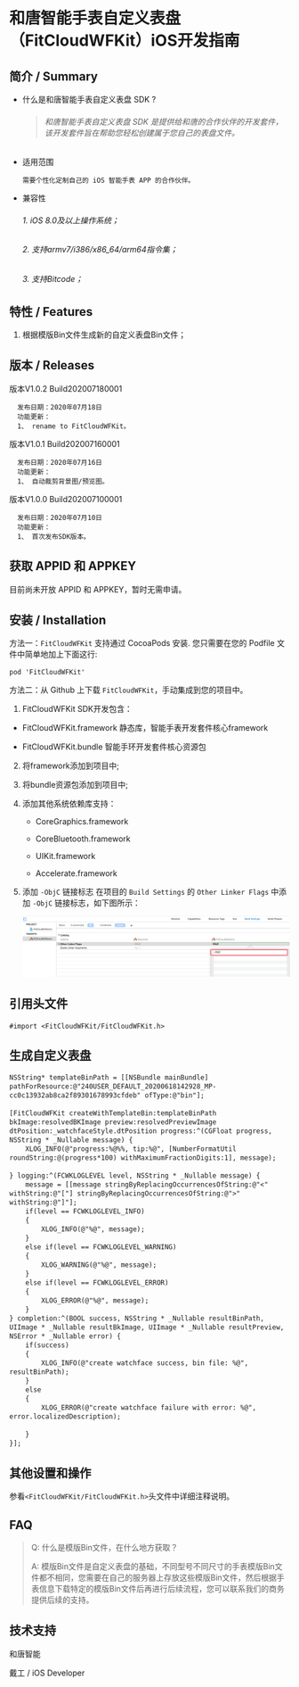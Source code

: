 # 和唐智能手表自定义表盘（FitCloudWFKit）iOS开发指南

## 简介 / Summary
* 什么是和唐智能手表自定义表盘 SDK ?

  >###### 和唐智能手表自定义表盘 SDK 是提供给和唐的合作伙伴的开发套件，该开发套件旨在帮助您轻松创建属于您自己的表盘文件。       


* 适用范围

  ```
  需要个性化定制自己的 iOS 智能手表 APP 的合作伙伴。
  ```

* 兼容性

  ###### 1. iOS 8.0及以上操作系统；

  ###### 2. 支持armv7/i386/x86_64/arm64指令集；

  ###### 3. 支持Bitcode；


## 特性 / Features

1. 根据模版Bin文件生成新的自定义表盘Bin文件；

## 版本 / Releases

版本V1.0.2 Build202007180001

```
  发布日期：2020年07月18日
  功能更新：
  1、 rename to FitCloudWFKit。
```

版本V1.0.1 Build202007160001

```
  发布日期：2020年07月16日
  功能更新：
  1、 自动裁剪背景图/预览图。
```

版本V1.0.0 Build202007100001

```
  发布日期：2020年07月10日
  功能更新：
  1、 首次发布SDK版本。
```

## 获取 APPID 和 APPKEY

目前尚未开放 APPID 和 APPKEY，暂时无需申请。

## 安装 / Installation

方法一：`FitCloudWFKit` 支持通过 CocoaPods 安装. 您只需要在您的 Podfile 文件中简单地加上下面这行:

```
pod 'FitCloudWFKit'
```

方法二：从 Github 上下载 `FitCloudWFKit`，手动集成到您的项目中。

1. FitCloudWFKit SDK开发包含：

  * FitCloudWFKit.framework   静态库，智能手表开发套件核心framework

  * FitCloudWFKit.bundle     智能手环开发套件核心资源包

2. 将framework添加到项目中;
3. 将bundle资源包添加到项目中;
4. 添加其他系统依赖库支持：

    * CoreGraphics.framework

    * CoreBluetooth.framework

    * UIKit.framework

    * Accelerate.framework
5. 添加 `-ObjC` 链接标志
   在项目的 `Build Settings` 的 `Other Linker Flags` 中添加 `-ObjC` 链接标志，如下图所示：

   ![ObjC Other Link Flag](media/build_settings.png)


## 引用头文件

```objc
#import <FitCloudWFKit/FitCloudWFKit.h>
```

## 生成自定义表盘

```objc
NSString* templateBinPath = [[NSBundle mainBundle] pathForResource:@"240USER_DEFAULT_20200618142928_MP-cc0c13932ab8ca2f89301678993cfdeb" ofType:@"bin"];

[FitCloudWFKit createWithTemplateBin:templateBinPath bkImage:resolvedBKImage preview:resolvedPreviewImage dtPosition:_watchfaceStyle.dtPosition progress:^(CGFloat progress, NSString * _Nullable message) {
    XLOG_INFO(@"progress:%@%%, tip:%@", [NumberFormatUtil roundString:@(progress*100) withMaximumFractionDigits:1], message);
    
} logging:^(FCWKLOGLEVEL level, NSString * _Nullable message) {
    message = [[message stringByReplacingOccurrencesOfString:@"<" withString:@"["] stringByReplacingOccurrencesOfString:@">" withString:@"]"];
    if(level == FCWKLOGLEVEL_INFO)
    {
        XLOG_INFO(@"%@", message);
    }
    else if(level == FCWKLOGLEVEL_WARNING)
    {
        XLOG_WARNING(@"%@", message);
    }
    else if(level == FCWKLOGLEVEL_ERROR)
    {
        XLOG_ERROR(@"%@", message);
    }
} completion:^(BOOL success, NSString * _Nullable resultBinPath, UIImage * _Nullable resultBkImage, UIImage * _Nullable resultPreview, NSError * _Nullable error) {
    if(success)
    {
        XLOG_INFO(@"create watchface success, bin file: %@", resultBinPath);
    }
    else
    {
        XLOG_ERROR(@"create watchface failure with error: %@", error.localizedDescription);
        
    }
}];
```


## 其他设置和操作

参看`<FitCloudWFKit/FitCloudWFKit.h>`头文件中详细注释说明。

## FAQ

>Q: 什么是模版Bin文件，在什么地方获取？
>
>A: 模版Bin文件是自定义表盘的基础，不同型号不同尺寸的手表模版Bin文件都不相同，您需要在自己的服务器上存放这些模版Bin文件，然后根据手表信息下载特定的模版Bin文件后再进行后续流程，您可以联系我们的商务提供后续的支持。



## 技术支持

和唐智能

戴工 / iOS Developer
